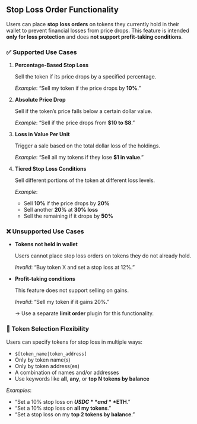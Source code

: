 ## Stop Loss Order Functionality

Users can place **stop loss orders** on tokens they currently hold in their wallet to prevent financial losses from price drops. This feature is intended **only for loss protection** and does **not support profit-taking conditions**.

### ✅ Supported Use Cases

1. **Percentage-Based Stop Loss**
    
    Sell the token if its price drops by a specified percentage.
    
    *Example*: “Sell my token if the price drops by **10%**.”
    
2. **Absolute Price Drop**
    
    Sell if the token’s price falls below a certain dollar value.
    
    *Example*: “Sell if the price drops from **$10 to $8**.”
    
3. **Loss in Value Per Unit**
    
    Trigger a sale based on the total dollar loss of the holdings.
    
    *Example*: “Sell all my tokens if they lose **$1 in value**.”
    
4. **Tiered Stop Loss Conditions**
    
    Sell different portions of the token at different loss levels.
    
    *Example*:
    
    - Sell **10%** if the price drops by **20%**
    - Sell another **20%** at **30% loss**
    - Sell the remaining if it drops by **50%**

### ❌ Unsupported Use Cases

- **Tokens not held in wallet**
    
    Users cannot place stop loss orders on tokens they do not already hold.
    
    *Invalid*: “Buy token X and set a stop loss at 12%.”
    
- **Profit-taking conditions**
    
    This feature does not support selling on gains.
    
    *Invalid*: “Sell my token if it gains 20%.”
    
    → Use a separate **limit order** plugin for this functionality.
    

### 🧠 Token Selection Flexibility

Users can specify tokens for stop loss in multiple ways:

- `$[token_name|token_address]`
- Only by token name(s)
- Only by token address(es)
- A combination of names and/or addresses
- Use keywords like **all**, **any**, or **top N tokens by balance**

*Examples*:

- “Set a 10% stop loss on **$USDC** and **$ETH**.”
- “Set a 10% stop loss on **all my tokens**.”
- “Set a stop loss on my **top 2 tokens by balance**.”
